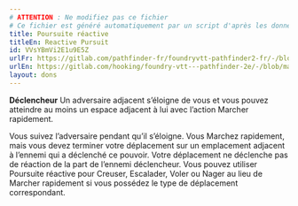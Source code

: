 ```yaml
---
# ATTENTION : Ne modifiez pas ce fichier
# Ce fichier est généré automatiquement par un script d'après les données du module Foundry VTT officiel et de sa traduction
title: Poursuite réactive
titleEn: Reactive Pursuit
id: VVsYBmVi2E1u9E5Z
urlFr: https://gitlab.com/pathfinder-fr/foundryvtt-pathfinder2-fr/-/blob/master/data/feats/VVsYBmVi2E1u9E5Z.htm
urlEn: https://gitlab.com/hooking/foundry-vtt---pathfinder-2e/-/blob/master/packs/data/feats.db/reactive-pursuit.json
layout: dons
---
```

**Déclencheur**  Un adversaire adjacent s’éloigne de vous et vous pouvez atteindre au moins un espace adjacent à lui avec l’action Marcher rapidement.

Vous suivez l’adversaire pendant qu’il s’éloigne. Vous Marchez rapidement, mais vous devez terminer votre déplacement sur un emplacement adjacent à l’ennemi qui a déclenché ce pouvoir. Votre déplacement ne déclenche pas de réaction de la part de l’ennemi déclencheur. Vous pouvez utiliser Poursuite réactive pour Creuser, Escalader, Voler ou Nager au lieu de Marcher rapidement si vous possédez le type de déplacement correspondant.
